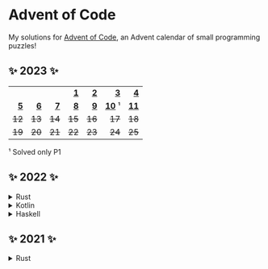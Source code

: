 # Advent of Code

My solutions for [Advent of Code](https://adventofcode.com/about), an Advent calendar of small programming puzzles!

## ✨ 2023 ✨

[23-1]: rust/2023/src/solutions/day01.rs
[23-2]: rust/2023/src/solutions/day02.rs
[23-3]: rust/2023/src/solutions/day03.rs
[23-4]: rust/2023/src/solutions/day04.rs
[23-5]: rust/2023/src/solutions/day05.rs
[23-6]: rust/2023/src/solutions/day06.rs
[23-7]: rust/2023/src/solutions/day07.rs
[23-8]: rust/2023/src/solutions/day08.rs
[23-9]: rust/2023/src/solutions/day09.rs
[23-10]: rust/2023/src/solutions/day10.rs
[23-11]: rust/2023/src/solutions/day11.rs

|          |          |          |          |          |          |          |
| -------: | -------: | -------: | -------: | -------: | -------: | -------: |
|          |          |          | **[1][23-1]** | **[2][23-2]** | **[3][23-3]** | **[4][23-4]** |
| **[5][23-5]** | **[6][23-6]** | **[7][23-7]** | **[8][23-8]** | **[9][23-9]** | **[10][23-10]** ¹ | **[11][23-11]** |
| ~~12~~ | ~~13~~ | ~~14~~ | ~~15~~ | ~~16~~ | ~~17~~ | ~~18~~ |
| ~~19~~ | ~~20~~ | ~~21~~ | ~~22~~ | ~~23~~ | ~~24~~ | ~~25~~ |

¹ Solved only P1

## ✨ 2022 ✨

<details>
  <summary>Rust</summary>

[22-1]: rust/2022/src/solutions/day01.rs
[22-2]: rust/2022/src/solutions/day02.rs
[22-3]: rust/2022/src/solutions/day03.rs
[22-4]: rust/2022/src/solutions/day04.rs
[22-5]: rust/2022/src/solutions/day05.rs
[22-6]: rust/2022/src/solutions/day06.rs
[22-7]: rust/2022/src/solutions/day07/solve.py
[22-8]: rust/2022/src/solutions/day08.rs
[22-9]: rust/2022/src/solutions/day09.rs
[22-10]: rust/2022/src/solutions/day10.rs
[22-11]: rust/2022/src/solutions/day11.rs
[22-12]: rust/2022/src/solutions/day12.rs
[22-13]: rust/2022/src/solutions/day13/solve.py
[22-14]: rust/2022/src/solutions/day14.rs
[22-15]: rust/2022/src/solutions/day15.rs
[22-18]: rust/2022/src/solutions/day18.rs
[22-20]: rust/2022/src/solutions/day20.rs

|          |          |          |          |          |          |          |
| -------: | -------: | -------: | -------: | -------: | -------: | -------: |
|          |          |          | **[1][22-1]** | **[2][22-2]** | **[3][22-3]** | **[4][22-4]** |
| **[5][22-5]** | **[6][22-6]** | **[7][22-7]** | **[8][22-8]** | **[9][22-9]** | **[10][22-10]** | **[11][22-11]** ² |
| **[12][22-12]** | **[13][22-13]** | **[14][22-14]** | **[15][22-15]** ¹ | ~~16~~ | ~~17~~ | **[18][22-18]** ¹ |
| ~~19~~ | **[20][22-20]** | ~~21~~ | ~~22~~ | ~~23~~ | ~~24~~ | ~~25~~ |

¹ Solved only P1

² Assistance for P2
</details>

<details>
  <summary>Kotlin</summary>

[22-1-Kotlin]: kotlin/2022/src/main/kotlin/Day1.kt
[22-2-Kotlin]: kotlin/2022/src/main/kotlin/Day2.kt
[22-3-Kotlin]: kotlin/2022/src/main/kotlin/Day3.kt
[22-4-Kotlin]: kotlin/2022/src/main/kotlin/Day4.kt
[22-5-Kotlin]: kotlin/2022/src/main/kotlin/Day5.kt

|          |          |          |          |          |          |          |
| -------: | -------: | -------: | -------: | -------: | -------: | -------: |
|          |          |          | **[1][22-1-Kotlin]** | **[2][22-2-Kotlin]** | **[3][22-3-Kotlin]** | **[4][22-4-Kotlin]** |
| **[5][22-5-Kotlin]** | ~~6~~ | ~~7~~ | ~~8~~ | ~~9~~ | ~~10~~ | ~~11~~ |
| ~~12~~ | ~~13~~ | ~~14~~ | ~~15~~ | ~~16~~ | ~~17~~ | ~~18~~ |
| ~~19~~ | ~~20~~ | ~~21~~ | ~~22~~ | ~~23~~ | ~~24~~ | ~~25~~ |
</details>

<details>
  <summary>Haskell</summary>
  
[22-1-Haskell]: haskell/2022/src/day01.hs
[22-2-Haskell]: haskell/2022/src/day02.hs
[22-3-Haskell]: haskell/2022/src/day03.hs
[22-4-Haskell]: haskell/2022/src/day04.hs
[22-5-Haskell]: haskell/2022/src/day05.hs

|          |          |          |          |          |          |          |
| -------: | -------: | -------: | -------: | -------: | -------: | -------: |
|          |          |          | **[1][22-1-Haskell]** | **[2][22-2-Haskell]** | **[3][22-3-Haskell]** | **[4][22-4-Haskell]** |
| **[5][22-5-Haskell]** | ~~6~~ | ~~7~~ | ~~8~~ | ~~9~~ | ~~10~~ | ~~11~~ |
| ~~12~~ | ~~13~~ | ~~14~~ | ~~15~~ | ~~16~~ | ~~17~~ | ~~18~~ |
| ~~19~~ | ~~20~~ | ~~21~~ | ~~22~~ | ~~23~~ | ~~24~~ | ~~25~~ |
</details>

## ✨ 2021 ✨

<details>
  <summary>Rust</summary>

[21-15]: rust/2021/src/solutions/day15.rs

|          |          |          |          |          |          |          |
| -------: | -------: | -------: | -------: | -------: | -------: | -------: |
|          |          |          | ~~1~~ | ~~2~~ | ~~3~~ | ~~4~~ |
| ~~5~~ | ~~6~~ | ~~7~~ | ~~8~~ | ~~9~~ | ~~10~~ | ~~11~~ |
| ~~12~~ | ~~13~~ | ~~14~~ | **[15][21-15]** | ~~16~~ | ~~17~~ | ~~18~~ |
| ~~19~~ | ~~20~~ | ~~21~~ | ~~22~~ | ~~23~~ | ~~24~~ | ~~25~~ |
</details>
